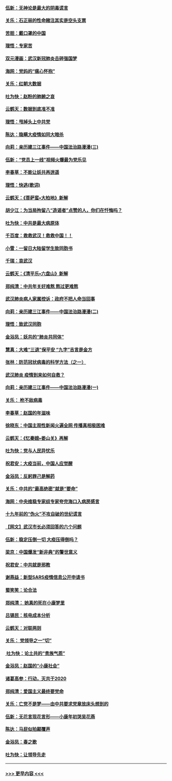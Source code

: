 #### [伍新：无神论是最大的阴毒谎言](../pages/nsc993/n11846129.md?t=02070731) 
#### [关乐：石正丽的性命赌注其实是空头支票](../pages/nsc993/n11846109.md?t=02070731) 
#### [苦胆：戴口罩的中国](../pages/nsc993/n11845576.md?t=02070731) 
#### [理悟：专家苦](../pages/nsc993/n11845564.md?t=02070731) 
#### [双元漫画：武汉新冠肺炎击碎强国梦](../pages/nsc993/n11843320.md?t=02070731) 
#### [海网：党妈的“瘟心怀抱”](../pages/nsc993/n11840740.md?t=02070731) 
#### [关乐：红朝大数据](../pages/nsc993/n11840675.md?t=02070731) 
#### [吐为快：赵粉的肺腑之哀](../pages/nsc993/n11840618.md?t=02070731) 
#### [云鹤天：数据到底准不准](../pages/nsc993/n11840325.md?t=02070731) 
#### [理悟：甩掉头上中共党](../pages/nsc993/n11838826.md?t=02070731) 
#### [陈达：隐瞒大疫情如同大暗杀](../pages/nsc993/n11838771.md?t=02070731) 
#### [向莉：亲历建三江事件——中国法治路漫漫(三)](../pages/nsc993/n11831825.md?t=02070731) 
#### [伍新：“党员上一线”视频火爆最为党乐见](../pages/nsc993/n11838200.md?t=02070731) 
#### [李春草：不能让妖共再逍遥](../pages/nsc993/n11838102.md?t=02070731) 
#### [理悟：快逃(歌词)](../pages/nsc993/n11838083.md?t=02070731) 
#### [云鹤天：《菩萨蛮▪大柏地》新解](../pages/nsc993/n11838059.md?t=02070731) 
#### [胡少江：为当局拘留八“造谣者”点赞的人，你们在忏悔吗？](../pages/nsc993/n11836801.md?t=02070731) 
#### [吐为快：中共是最大病原体](../pages/nsc993/n11836748.md?t=02070731) 
#### [千百度：救救武汉！救救中国！！](../pages/nsc993/n11836145.md?t=02070731) 
#### [小雪：一留日大陆留学生致同胞书](../pages/nsc993/n11834624.md?t=02070731) 
#### [千瑞：哀武汉](../pages/nsc993/n11833647.md?t=02070731) 
#### [云鹤天：《清平乐▪六盘山》新解](../pages/nsc993/n11833611.md?t=02070731) 
#### [郑纯清：中共年关好难熬 熬过更难熬](../pages/nsc993/n11833489.md?t=02070731) 
#### [武汉肺炎病人家属控诉：政府不把人命当回事](../pages/nsc993/n11833205.md?t=02070731) 
#### [向莉：亲历建三江事件——中国法治路漫漫(二)](../pages/nsc993/n11829102.md?t=02070731) 
#### [理悟：致武汉同胞](../pages/nsc993/n11831522.md?t=02070731) 
#### [金浴凤：妖共的“肺炎共同体”](../pages/nsc993/n11829448.md?t=02070731) 
#### [慧真：大难“三退”保平安 “九字”吉言是金方](../pages/nsc993/n11829501.md?t=02070731) 
#### [张林：防范冠状病毒的科学方法（之一）](../pages/nsc993/n11828618.md?t=02070731) 
#### [武汉肺炎 疫情到来如何自救？](../pages/nsc993/n11827632.md?t=02070731) 
#### [向莉：亲历建三江事件——中国法治路漫漫(一)](../pages/nsc993/n11827190.md?t=02070731) 
#### [关乐： 枪不敌病毒](../pages/nsc993/n11826746.md?t=02070731) 
#### [李春草：赵国的年滋味](../pages/nsc993/n11826321.md?t=02070731) 
#### [徐晓东：中国主观性新闻火遍全网 传播真相极困难](../pages/nsc993/n11826508.md?t=02070731) 
#### [云鹤天：《忆秦娥▪娄山关》再解](../pages/nsc993/n11824682.md?t=02070731) 
#### [吐为快：党与人民异忧乐](../pages/nsc993/n11824660.md?t=02070731) 
#### [祝君安：大疫当前，中国人应觉醒](../pages/nsc993/n11821946.md?t=02070731) 
#### [金浴凤：反躬罪己是解药](../pages/nsc993/n11820280.md?t=02070731) 
#### [关乐：中共的“最高绝密”就是“要命”](../pages/nsc993/n11816946.md?t=02070731) 
#### [海网：中央维稳专家组专家夸完海口入病房感言](../pages/nsc993/n11815138.md?t=02070731) 
#### [十九年前的“伪火”不攻自破的世纪谎言](../pages/nsc993/n11813238.md?t=02070731) 
#### [【网文】武汉市长必须回答的六个问题](../pages/nsc993/n11813848.md?t=02070731) 
#### [伍新：稳定压倒一切 大疫压得倒吗？](../pages/nsc993/n11812634.md?t=02070731) 
#### [梁京：中国爆发“新非典”的警世意义](../pages/nsc993/n11812554.md?t=02070731) 
#### [祝君安：中共就是邪教](../pages/nsc993/n11812431.md?t=02070731) 
#### [谢燕益：新型SARS疫情信息公开申请书](../pages/nsc993/n11808840.md?t=02070731) 
#### [蜀笑笑：论合法](../pages/nsc993/n11808064.md?t=02070731) 
#### [郑纯清： 她真的死在小康梦里](../pages/nsc993/n11806623.md?t=02070731) 
#### [吕锡民：核电成本分析](../pages/nsc993/n11806284.md?t=02070731) 
#### [云鹤天：对联两则](../pages/nsc993/n11805957.md?t=02070731) 
#### [关乐： 党领导之一“切”](../pages/nsc993/n11804505.md?t=02070731) 
#### [ 吐为快：论土共的“贵族气质”](../pages/nsc993/n11804490.md?t=02070731) 
#### [金浴凤：赵国的“小康社会”](../pages/nsc993/n11804452.md?t=02070731) 
#### [诸葛高参：行动，灭共于2020](../pages/nsc993/n11804120.md?t=02070731) 
#### [郑纯清：爱国主义最终要党命](../pages/nsc993/n11802197.md?t=02070731) 
#### [关乐：亡党不是梦——由中共要求党章放床头想到的](../pages/nsc993/n11802156.md?t=02070731) 
#### [伍新：无花言现花言形——小康年初哭吴花燕](../pages/nsc993/n11800044.md?t=02070731) 
#### [陈达：马屁似拍颠覆声](../pages/nsc993/n11800010.md?t=02070731) 
#### [金浴凤：春之歌](../pages/nsc993/n11797687.md?t=02070731) 
#### [吐为快：让领导先走](../pages/nsc993/n11797512.md?t=02070731) 

----
#### [ >>> 更早内容 <<< ](../indexes/nsc993-earlier.md)
